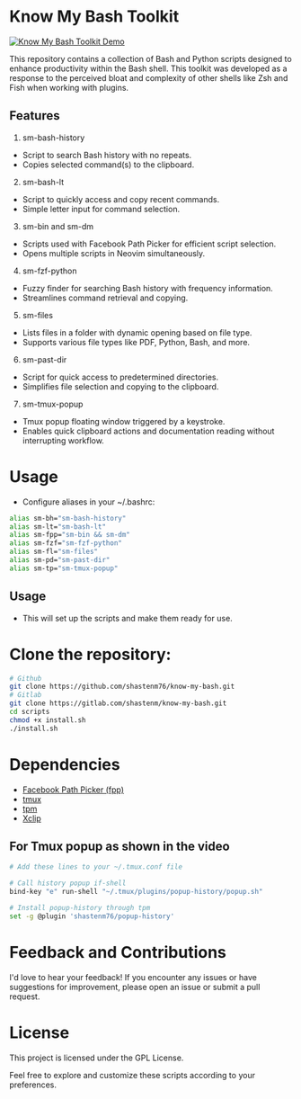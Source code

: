 # Know My Bash Toolkit

[![Know My Bash Toolkit Demo](https://imgur.com/a/vAVME2Z)](https://youtu.be/Mwkfrb-sUME)

This repository contains a collection of Bash and Python scripts designed to enhance productivity within the Bash shell. This toolkit was developed as a response to the perceived bloat and complexity of other shells like Zsh and Fish when working with plugins.

## Features

1. sm-bash-history
- Script to search Bash history with no repeats.
- Copies selected command(s) to the clipboard.

2. sm-bash-lt
- Script to quickly access and copy recent commands.
- Simple letter input for command selection.

3. sm-bin and sm-dm
- Scripts used with Facebook Path Picker for efficient script selection.
- Opens multiple scripts in Neovim simultaneously.

4. sm-fzf-python
- Fuzzy finder for searching Bash history with frequency information.
- Streamlines command retrieval and copying.

5. sm-files
- Lists files in a folder with dynamic opening based on file type.
- Supports various file types like PDF, Python, Bash, and more.

6. sm-past-dir
- Script for quick access to predetermined directories.
- Simplifies file selection and copying to the clipboard.

7. sm-tmux-popup
- Tmux popup floating window triggered by a keystroke.
- Enables quick clipboard actions and documentation reading without interrupting workflow.

# Usage
- Configure aliases in your ~/.bashrc:
```bash
alias sm-bh="sm-bash-history"
alias sm-lt="sm-bash-lt"
alias sm-fpp="sm-bin && sm-dm"
alias sm-fzf="sm-fzf-python"
alias sm-fl="sm-files"
alias sm-pd="sm-past-dir"
alias sm-tp="sm-tmux-popup"


```
## Usage

- This will set up the scripts and make them ready for use.

 # Clone the repository:

   ```bash
   # Github
   git clone https://github.com/shastenm76/know-my-bash.git
   # Gitlab
   git clone https://gitlab.com/shastenm/know-my-bash.git
   cd scripts
   chmod +x install.sh 
   ./install.sh 

```


# Dependencies
- [Facebook Path Picker (fpp)](https://facebook.github.io/PathPicker/)
- [tmux](https://github.com/tmux/tmux/wiki)
- [tpm](https://github.com/tmux-plugins/tpm)
- [Xclip](https://github.com/astrand/xclip)

## For Tmux popup as shown in the video
```bash
# Add these lines to your ~/.tmux.conf file

# Call history popup if-shell
bind-key "e" run-shell "~/.tmux/plugins/popup-history/popup.sh"

# Install popup-history through tpm
set -g @plugin 'shastenm76/popup-history'
```

# Feedback and Contributions
I'd love to hear your feedback! If you encounter any issues or have suggestions for improvement, please open an issue or submit a pull request.

# License
This project is licensed under the GPL License.

Feel free to explore and customize these scripts according to your preferences.

